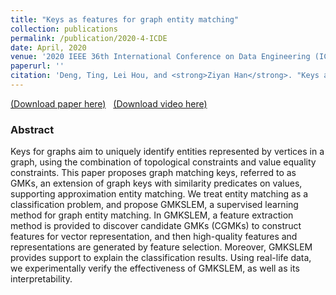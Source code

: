 ```yaml
---
title: "Keys as features for graph entity matching"
collection: publications
permalink: /publication/2020-4-ICDE
date: April, 2020
venue: '2020 IEEE 36th International Conference on Data Engineering (ICDE)'
paperurl: ''
citation: 'Deng, Ting, Lei Hou, and <strong>Ziyan Han</strong>. "Keys as features for graph entity matching." 2020 IEEE 36th International Conference on Data Engineering (ICDE). IEEE, 2020.'
---
```

[(Download paper here)](https://philo-vanguard.github.io/files/papers/GMKs-ICDE20.pdf)&nbsp;&nbsp;
[(Download video here)](https://drive.google.com/file/d/1NMIoe59nng5TQZqguwK-TyLvvJLGrEGM/view?usp=sharing)


### Abstract

Keys for graphs aim to uniquely identify entities represented by vertices in a graph, using the combination of topological constraints and value equality constraints. This paper proposes graph matching keys, referred to as GMKs, an extension of graph keys with similarity predicates on values, supporting approximation entity matching. We treat entity matching as a classification problem, and propose GMKSLEM, a supervised learning method for graph entity matching. In GMKSLEM, a feature extraction method is provided to discover candidate GMKs (CGMKs) to construct features for vector representation, and then high-quality features and representations are generated by feature selection. Moreover, GMKSLEM provides support to explain the classification results. Using real-life data, we experimentally verify the effectiveness of GMKSLEM, as well as its interpretability.
